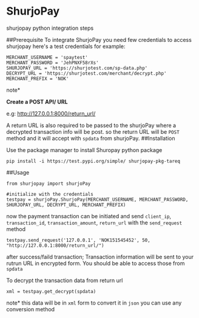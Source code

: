 # ShurjoPay
shurjopay python integration steps

##Prerequisite
To integrate ShurjoPay you need few credentials to access shurjopay here's a test credentials for example:

```
MERCHANT_USERNAME = 'spaytest'
MERCHANT_PASSWORD = 'JehPNXF58rXs'
SHURJOPAY_URL = 'https://shurjotest.com/sp-data.php'
DECRYPT_URL = 'https://shurjotest.com/merchant/decrypt.php'
MERCHANT_PREFIX = 'NOK'
``` 
note*

**Create a POST API/ URL** 

e.g: http://127.0.0.1:8000/return_url/

A return URL is also required to be passed to the shurjoPay where a decrypted transaction info will be post.
so the return URL will be ```POST``` method and it will accept with ```spdata``` from shurjoPay.
##Installation

Use the package manager to install Shuropay python package
```
pip install -i https://test.pypi.org/simple/ shurjopay-pkg-tareq
```
##Usage
```
from shurjopay import shurjoPay

#initialize with the credentials
testpay = shurjoPay.ShurjoPay(MERCHANT_USERNAME, MERCHANT_PASSWORD, SHURJOPAY_URL, DECRYPT_URL, MERCHANT_PREFIX)

```
now the payment transaction can be initiated and 
send ```client_ip```, ```transaction_id```, ```transaction_amount```, ```return_url``` with the ```send_request``` method
```
testpay.send_request('127.0.0.1', 'NOK151545452', 50, "http://127.0.0.1:8000/return_url/")
```
after success/faild transaction; Transaction information will be sent to your rutrun URL in encrypted form. You should be able to access those from ```spdata```

To decrypt the transaction data from return url

```
xml = testpay.get_decrypt(spdata)
```
note* this data will be in ```xml``` form to convert it in ```json``` you can use any conversion method